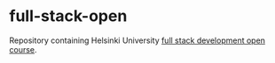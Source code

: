 # full-stack-open

Repository containing Helsinki University [full stack development open course](https://fullstackopen.com/en/).

